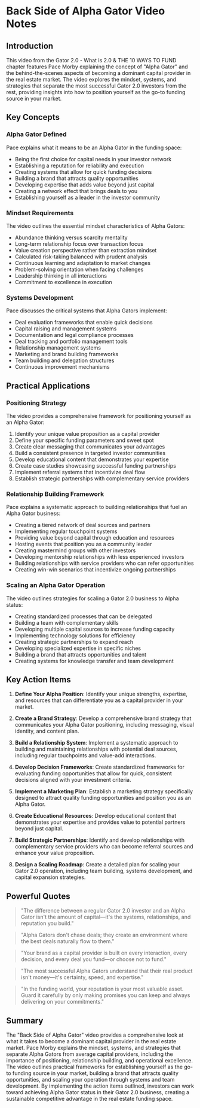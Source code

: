 # Back Side of Alpha Gator Video Notes

## Introduction

This video from the Gator 2.0 - What is 2.0 & THE 10 WAYS TO FUND chapter features Pace Morby explaining the concept of "Alpha Gator" and the behind-the-scenes aspects of becoming a dominant capital provider in the real estate market. The video explores the mindset, systems, and strategies that separate the most successful Gator 2.0 investors from the rest, providing insights into how to position yourself as the go-to funding source in your market.

## Key Concepts

### Alpha Gator Defined

Pace explains what it means to be an Alpha Gator in the funding space:
- Being the first choice for capital needs in your investor network
- Establishing a reputation for reliability and execution
- Creating systems that allow for quick funding decisions
- Building a brand that attracts quality opportunities
- Developing expertise that adds value beyond just capital
- Creating a network effect that brings deals to you
- Establishing yourself as a leader in the investor community

### Mindset Requirements

The video outlines the essential mindset characteristics of Alpha Gators:
- Abundance thinking versus scarcity mentality
- Long-term relationship focus over transaction focus
- Value creation perspective rather than extraction mindset
- Calculated risk-taking balanced with prudent analysis
- Continuous learning and adaptation to market changes
- Problem-solving orientation when facing challenges
- Leadership thinking in all interactions
- Commitment to excellence in execution

### Systems Development

Pace discusses the critical systems that Alpha Gators implement:
- Deal evaluation frameworks that enable quick decisions
- Capital raising and management systems
- Documentation and legal compliance processes
- Deal tracking and portfolio management tools
- Relationship management systems
- Marketing and brand building frameworks
- Team building and delegation structures
- Continuous improvement mechanisms

## Practical Applications

### Positioning Strategy

The video provides a comprehensive framework for positioning yourself as an Alpha Gator:
1. Identify your unique value proposition as a capital provider
2. Define your specific funding parameters and sweet spot
3. Create clear messaging that communicates your advantages
4. Build a consistent presence in targeted investor communities
5. Develop educational content that demonstrates your expertise
6. Create case studies showcasing successful funding partnerships
7. Implement referral systems that incentivize deal flow
8. Establish strategic partnerships with complementary service providers

### Relationship Building Framework

Pace explains a systematic approach to building relationships that fuel an Alpha Gator business:
- Creating a tiered network of deal sources and partners
- Implementing regular touchpoint systems
- Providing value beyond capital through education and resources
- Hosting events that position you as a community leader
- Creating mastermind groups with other investors
- Developing mentorship relationships with less experienced investors
- Building relationships with service providers who can refer opportunities
- Creating win-win scenarios that incentivize ongoing partnerships

### Scaling an Alpha Gator Operation

The video outlines strategies for scaling a Gator 2.0 business to Alpha status:
- Creating standardized processes that can be delegated
- Building a team with complementary skills
- Developing multiple capital sources to increase funding capacity
- Implementing technology solutions for efficiency
- Creating strategic partnerships to expand reach
- Developing specialized expertise in specific niches
- Building a brand that attracts opportunities and talent
- Creating systems for knowledge transfer and team development

## Key Action Items

1. **Define Your Alpha Position**: Identify your unique strengths, expertise, and resources that can differentiate you as a capital provider in your market.

2. **Create a Brand Strategy**: Develop a comprehensive brand strategy that communicates your Alpha Gator positioning, including messaging, visual identity, and content plan.

3. **Build a Relationship System**: Implement a systematic approach to building and maintaining relationships with potential deal sources, including regular touchpoints and value-add interactions.

4. **Develop Decision Frameworks**: Create standardized frameworks for evaluating funding opportunities that allow for quick, consistent decisions aligned with your investment criteria.

5. **Implement a Marketing Plan**: Establish a marketing strategy specifically designed to attract quality funding opportunities and position you as an Alpha Gator.

6. **Create Educational Resources**: Develop educational content that demonstrates your expertise and provides value to potential partners beyond just capital.

7. **Build Strategic Partnerships**: Identify and develop relationships with complementary service providers who can become referral sources and enhance your value proposition.

8. **Design a Scaling Roadmap**: Create a detailed plan for scaling your Gator 2.0 operation, including team building, systems development, and capital expansion strategies.

## Powerful Quotes

> "The difference between a regular Gator 2.0 investor and an Alpha Gator isn't the amount of capital—it's the systems, relationships, and reputation you build."

> "Alpha Gators don't chase deals; they create an environment where the best deals naturally flow to them."

> "Your brand as a capital provider is built on every interaction, every decision, and every deal you fund—or choose not to fund."

> "The most successful Alpha Gators understand that their real product isn't money—it's certainty, speed, and expertise."

> "In the funding world, your reputation is your most valuable asset. Guard it carefully by only making promises you can keep and always delivering on your commitments."

## Summary

The "Back Side of Alpha Gator" video provides a comprehensive look at what it takes to become a dominant capital provider in the real estate market. Pace Morby explains the mindset, systems, and strategies that separate Alpha Gators from average capital providers, including the importance of positioning, relationship building, and operational excellence. The video outlines practical frameworks for establishing yourself as the go-to funding source in your market, building a brand that attracts quality opportunities, and scaling your operation through systems and team development. By implementing the action items outlined, investors can work toward achieving Alpha Gator status in their Gator 2.0 business, creating a sustainable competitive advantage in the real estate funding space.
